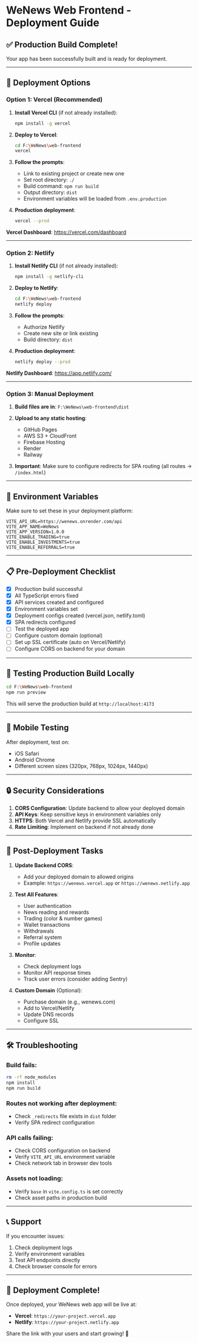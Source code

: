 # WeNews Web Frontend - Deployment Guide

## ✅ Production Build Complete!

Your app has been successfully built and is ready for deployment.

---

## 🚀 Deployment Options

### Option 1: Vercel (Recommended)

1. **Install Vercel CLI** (if not already installed):
   ```bash
   npm install -g vercel
   ```

2. **Deploy to Vercel**:
   ```bash
   cd F:\WeNews\web-frontend
   vercel
   ```

3. **Follow the prompts**:
   - Link to existing project or create new one
   - Set root directory: `./`
   - Build command: `npm run build`
   - Output directory: `dist`
   - Environment variables will be loaded from `.env.production`

4. **Production deployment**:
   ```bash
   vercel --prod
   ```

**Vercel Dashboard**: https://vercel.com/dashboard

---

### Option 2: Netlify

1. **Install Netlify CLI** (if not already installed):
   ```bash
   npm install -g netlify-cli
   ```

2. **Deploy to Netlify**:
   ```bash
   cd F:\WeNews\web-frontend
   netlify deploy
   ```

3. **Follow the prompts**:
   - Authorize Netlify
   - Create new site or link existing
   - Build directory: `dist`

4. **Production deployment**:
   ```bash
   netlify deploy --prod
   ```

**Netlify Dashboard**: https://app.netlify.com/

---

### Option 3: Manual Deployment

1. **Build files are in**: `F:\WeNews\web-frontend\dist`

2. **Upload to any static hosting**:
   - GitHub Pages
   - AWS S3 + CloudFront
   - Firebase Hosting
   - Render
   - Railway

3. **Important**: Make sure to configure redirects for SPA routing (all routes → `/index.html`)

---

## 🔧 Environment Variables

Make sure to set these in your deployment platform:

```
VITE_API_URL=https://wenews.onrender.com/api
VITE_APP_NAME=WeNews
VITE_APP_VERSION=1.0.0
VITE_ENABLE_TRADING=true
VITE_ENABLE_INVESTMENTS=true
VITE_ENABLE_REFERRALS=true
```

---

## 📋 Pre-Deployment Checklist

- [x] Production build successful
- [x] All TypeScript errors fixed
- [x] API services created and configured
- [x] Environment variables set
- [x] Deployment configs created (vercel.json, netlify.toml)
- [x] SPA redirects configured
- [ ] Test the deployed app
- [ ] Configure custom domain (optional)
- [ ] Set up SSL certificate (auto on Vercel/Netlify)
- [ ] Configure CORS on backend for your domain

---

## 🧪 Testing Production Build Locally

```bash
cd F:\WeNews\web-frontend
npm run preview
```

This will serve the production build at `http://localhost:4173`

---

## 📱 Mobile Testing

After deployment, test on:
- iOS Safari
- Android Chrome
- Different screen sizes (320px, 768px, 1024px, 1440px)

---

## 🔒 Security Considerations

1. **CORS Configuration**: Update backend to allow your deployed domain
2. **API Keys**: Keep sensitive keys in environment variables only
3. **HTTPS**: Both Vercel and Netlify provide SSL automatically
4. **Rate Limiting**: Implement on backend if not already done

---

## 🎯 Post-Deployment Tasks

1. **Update Backend CORS**:
   - Add your deployed domain to allowed origins
   - Example: `https://wenews.vercel.app` or `https://wenews.netlify.app`

2. **Test All Features**:
   - User authentication
   - News reading and rewards
   - Trading (color & number games)
   - Wallet transactions
   - Withdrawals
   - Referral system
   - Profile updates

3. **Monitor**:
   - Check deployment logs
   - Monitor API response times
   - Track user errors (consider adding Sentry)

4. **Custom Domain** (Optional):
   - Purchase domain (e.g., wenews.com)
   - Add to Vercel/Netlify
   - Update DNS records
   - Configure SSL

---

## 🛠️ Troubleshooting

### Build fails:
```bash
rm -rf node_modules
npm install
npm run build
```

### Routes not working after deployment:
- Check `_redirects` file exists in `dist` folder
- Verify SPA redirect configuration

### API calls failing:
- Check CORS configuration on backend
- Verify `VITE_API_URL` environment variable
- Check network tab in browser dev tools

### Assets not loading:
- Verify `base` in `vite.config.ts` is set correctly
- Check asset paths in production build

---

## 📞 Support

If you encounter issues:
1. Check deployment logs
2. Verify environment variables
3. Test API endpoints directly
4. Check browser console for errors

---

## 🎉 Deployment Complete!

Once deployed, your WeNews web app will be live at:
- **Vercel**: `https://your-project.vercel.app`
- **Netlify**: `https://your-project.netlify.app`

Share the link with your users and start growing! 🚀

